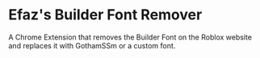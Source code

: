 # Efaz's Builder Font Remover

A Chrome Extension that removes the Builder Font on the Roblox website and replaces it with GothamSSm or a custom font.